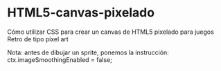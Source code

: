 # HTML5-canvas-pixelado
Cómo utilizar CSS para crear un canvas de HTML5 pixelado para juegos Retro de tipo pixel art

Nota: 
antes de dibujar un sprite, ponemos la instrucción:
ctx.imageSmoothingEnabled = false;
